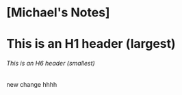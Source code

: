 # [Michael's Notes]
# This is an H1 header (largest)
###### This is an H6 header (smallest)
new change
hhhh

